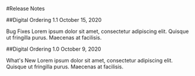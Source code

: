 #Release Notes

##Digital Ordering 1.1
October 15, 2020

Bug Fixes
Lorem ipsum dolor sit amet, consectetur adipiscing elit. Quisque ut fringilla purus. Maecenas at facilisis.

##Digital Ordering 1.0
October 9, 2020

What's New
Lorem ipsum dolor sit amet, consectetur adipiscing elit. Quisque ut fringilla purus. Maecenas at facilisis.
